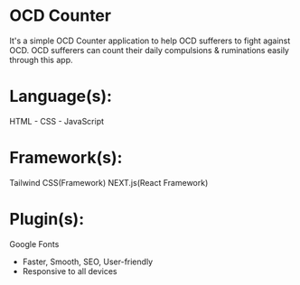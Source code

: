 # OCD Counter
 It's a simple OCD Counter application to help OCD sufferers to fight against OCD.
 OCD sufferers can count their daily compulsions & ruminations easily through this app.

# Language(s): 
 HTML - CSS - JavaScript
 
 # Framework(s):
 Tailwind CSS(Framework)
 NEXT.js(React Framework)

 # Plugin(s):
 Google Fonts

- Faster, Smooth, SEO, User-friendly
- Responsive to all devices